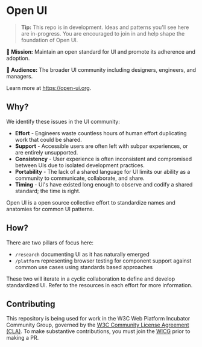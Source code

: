 # Open UI
> **Tip:** This repo is in development. Ideas and patterns you'll see here are in-progress. You are encouraged to join in and help shape the foundation of Open UI.

**:rocket: Mission:** Maintain an open standard for UI and promote its adherence and adoption.

**:busts_in_silhouette: Audience:** The broader UI community including designers, engineers, and managers.

Learn more at https://open-ui.org.

## Why?

We identify these issues in the UI community:

- **Effort** - Engineers waste countless hours of human effort duplicating work that could be shared.
- **Support** - Accessible users are often left with subpar experiences, or are entirely unsupported.
- **Consistency** - User experience is often inconsistent and compromised between UIs due to isolated development practices.
- **Portability** - The lack of a shared language for UI limits our ability as a community to communicate, collaborate, and share.
- **Timing** - UI's have existed long enough to observe and codify a shared standard; the time is right.

Open UI is a open source collective effort to standardize names and anatomies for common UI patterns.

## How?

There are two pillars of focus here:
  - `/research` documenting UI as it has naturally emerged
  - `/platform` representing browser testing for component support against common use cases using standards based approaches

These two will iterate in a cyclic collaboration to define and develop standardized UI.
Refer to the resources in each effort for more information.

## Contributing

This repository is being used for work in the W3C Web Platform Incubator Community Group, governed by the [W3C Community License
Agreement (CLA)](http://www.w3.org/community/about/agreements/cla/). To make substantive contributions,
you must join the [WICG](https://www.w3.org/community/wicg/) prior to making a PR.
